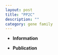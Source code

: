 ```yaml
---
layout: post
title: "PP2C"
description: ""
category: gene family
---
```


* **Information**  

* **Publication**  


